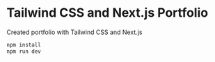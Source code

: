 # Tailwind CSS and Next.js Portfolio
Created portfolio with Tailwind CSS and Next.js

```bash
npm install
npm run dev
```

